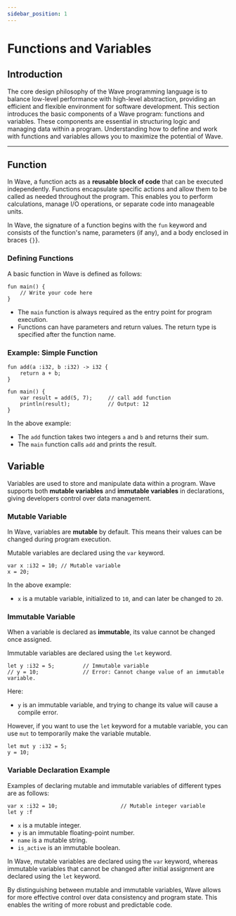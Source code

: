 ```yaml
---
sidebar_position: 1
---
```


# Functions and Variables

## Introduction

The core design philosophy of the Wave programming language is to balance low-level performance with high-level abstraction, providing an efficient and flexible environment for software development.
This section introduces the basic components of a Wave program: functions and variables. These components are essential in structuring logic and managing data within a program.
Understanding how to define and work with functions and variables allows you to maximize the potential of Wave.

---

## Function

In Wave, a function acts as a **reusable block of code** that can be executed independently.
Functions encapsulate specific actions and allow them to be called as needed throughout the program.
This enables you to perform calculations, manage I/O operations, or separate code into manageable units.

In Wave, the signature of a function begins with the `fun` keyword and consists of the function's name, parameters (if any), and a body enclosed in braces `{}`}.

### Defining Functions

A basic function in Wave is defined as follows:

```wave
fun main() {
    // Write your code here
}
```

- The `main` function is always required as the entry point for program execution.
- Functions can have parameters and return values. The return type is specified after the function name.

### Example: Simple Function

```wave
fun add(a :i32, b :i32) -> i32 {
    return a + b;
}

fun main() {
    var result = add(5, 7);     // call add function
    println(result);            // Output: 12
}
```

In the above example:

- The `add` function takes two integers `a` and `b` and returns their sum.
- The `main` function calls `add` and prints the result.

## Variable

Variables are used to store and manipulate data within a program.
Wave supports both **mutable variables** and **immutable variables** in declarations, giving developers control over data management.

### Mutable Variable

In Wave, variables are **mutable** by default. This means their values can be changed during program execution.

Mutable variables are declared using the `var` keyword.

```wave
var x :i32 = 10; // Mutable variable
x = 20;
```

In the above example:

- `x` is a mutable variable, initialized to `10`, and can later be changed to `20`.

### Immutable Variable

When a variable is declared as **immutable**, its value cannot be changed once assigned.

Immutable variables are declared using the `let` keyword.

```wave
let y :i32 = 5;         // Immutable variable
// y = 10;              // Error: Cannot change value of an immutable variable.
```

Here:

- `y` is an immutable variable, and trying to change its value will cause a compile error.

However, if you want to use the `let` keyword for a mutable variable, you can use `mut` to temporarily make the variable mutable.

```wave
let mut y :i32 = 5;
y = 10; 
```

### Variable Declaration Example

Examples of declaring mutable and immutable variables of different types are as follows:

```wave
var x :i32 = 10;                    // Mutable integer variable
let y :f
```

- `x` is a mutable integer.
- `y` is an immutable floating-point number.
- `name` is a mutable string.
- `is_active` is an immutable boolean.

In Wave, mutable variables are declared using the `var` keyword, whereas immutable variables that cannot be changed after initial assignment are declared using the `let` keyword.

By distinguishing between mutable and immutable variables, Wave allows for more effective control over data consistency and program state.
This enables the writing of more robust and predictable code.